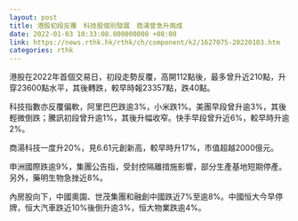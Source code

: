 ```yaml
---
layout: post
title: 港股初段反覆　科技股個別發展　商湯曾急升兩成
date: 2022-01-03 10:33:08.000000000 +08:00
link: https://news.rthk.hk/rthk/ch/component/k2/1627075-20220103.htm
categories: rthk
---
```


港股在2022年首個交易日，初段走勢反覆，高開112點後，最多曾升近210點，升穿23600點水平，其後轉跌，較早時報23357點，跌40點。

科技指數亦反覆偏軟，阿里巴巴跌逾3%，小米跌1%。美團早段曾升逾3%，其後輕微倒跌；騰訊初段曾升逾1%，其後升幅收窄。快手早段曾升近6%，較早時升逾2%。

商湯科技一度升20%，見6.61元創新高，較早時升17%，市值超越2000億元。

申洲國際跌逾9%，集團公告指，受封控隔離措施影響，部分生產基地短期停產。另外，藥明生物急挫近8%。

內房股向下，中國奧園、世茂集團和融創中國跌近7%至逾8%。中國恒大今早停牌，恒大汽車跌近10%後倒升逾3%，恒大物業跌逾4%。
